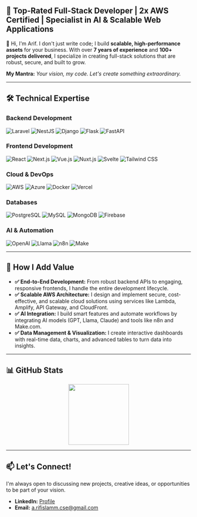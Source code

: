 ## 🚀 Top-Rated Full-Stack Developer | 2x AWS Certified | Specialist in AI & Scalable Web Applications

👋 Hi, I'm Arif. I don't just write code; I build **scalable, high-performance assets** for your business. With over **7 years of experience** and **100+ projects delivered**, I specialize in creating full-stack solutions that are robust, secure, and built to grow.

**My Mantra:** *Your vision, my code. Let's create something extraordinary.*

---

## 🛠️ Technical Expertise

### **Backend Development**
![Laravel](https://img.shields.io/badge/Laravel-FF2D20?style=for-the-badge&logo=laravel&logoColor=white)
![NestJS](https://img.shields.io/badge/NestJS-E0234E?style=for-the-badge&logo=nestjs&logoColor=white)
![Django](https://img.shields.io/badge/Django-092E20?style=for-the-badge&logo=django&logoColor=white)
![Flask](https://img.shields.io/badge/Flask-000000?style=for-the-badge&logo=flask&logoColor=white)
![FastAPI](https://img.shields.io/badge/FastAPI-009688?style=for-the-badge&logo=fastapi&logoColor=white)

### **Frontend Development**
![React](https://img.shields.io/badge/React-20232A?style=for-the-badge&logo=react&logoColor=61DAFB)
![Next.js](https://img.shields.io/badge/Next.js-000000?style=for-the-badge&logo=next.js&logoColor=white)
![Vue.js](https://img.shields.io/badge/Vue.js-4FC08D?style=for-the-badge&logo=vue.js&logoColor=white)
![Nuxt.js](https://img.shields.io/badge/Nuxt.js-00C58E?style=for-the-badge&logo=nuxt.js&logoColor=white)
![Svelte](https://img.shields.io/badge/Svelte-FF3E00?style=for-the-badge&logo=svelte&logoColor=white)
![Tailwind CSS](https://img.shields.io/badge/Tailwind_CSS-38B2AC?style=for-the-badge&logo=tailwind-css&logoColor=white)

### **Cloud & DevOps**
![AWS](https://img.shields.io/badge/AWS-FF9900?style=for-the-badge&logo=amazonaws&logoColor=white)
![Azure](https://img.shields.io/badge/Azure-0078D4?style=for-the-badge&logo=microsoftazure&logoColor=white)
![Docker](https://img.shields.io/badge/Docker-2496ED?style=for-the-badge&logo=docker&logoColor=white)
![Vercel](https://img.shields.io/badge/Vercel-000000?style=for-the-badge&logo=vercel&logoColor=white)

### **Databases**
![PostgreSQL](https://img.shields.io/badge/PostgreSQL-316192?style=for-the-badge&logo=postgresql&logoColor=white)
![MySQL](https://img.shields.io/badge/MySQL-4479A1?style=for-the-badge&logo=mysql&logoColor=white)
![MongoDB](https://img.shields.io/badge/MongoDB-47A248?style=for-the-badge&logo=mongodb&logoColor=white)
![Firebase](https://img.shields.io/badge/Firebase-FFCA28?style=for-the-badge&logo=firebase&logoColor=black)

### **AI & Automation**
![OpenAI](https://img.shields.io/badge/OpenAI-412991?style=for-the-badge&logo=openai&logoColor=white)
![Llama](https://img.shields.io/badge/Meta_Llama-FFB300?style=for-the-badge)
![n8n](https://img.shields.io/badge/n8n-000000?style=for-the-badge&logo=n8n&logoColor=white)
![Make](https://img.shields.io/badge/Make-000000?style=for-the-badge)

---

## 🌟 How I Add Value

- **✅ End-to-End Development:** From robust backend APIs to engaging, responsive frontends, I handle the entire development lifecycle.
- **✅ Scalable AWS Architecture:** I design and implement secure, cost-effective, and scalable cloud solutions using services like Lambda, Amplify, API Gateway, and CloudFront.
- **✅ AI Integration:** I build smart features and automate workflows by integrating AI models (GPT, Llama, Claude) and tools like n8n and Make.com.
- **✅ Data Management & Visualization:** I create interactive dashboards with real-time data, charts, and advanced tables to turn data into insights.

---

## 📊 GitHub Stats
<p align="center">
  <a href="https://github.com/arif-js">
    <img height="165em" src="https://github-readme-stats.vercel.app/api/top-langs/?username=arif-js&theme=default&show_icons=true&hide_border=true&layout=compact" />
  </a>
</p>

---

## 📫 Let's Connect!

I'm always open to discussing new projects, creative ideas, or opportunities to be part of your vision.

*   **LinkedIn:** [Profile](https://www.linkedin.com/in/arif-ul-i-716517149/)
*   **Email:** a.rifislamm.cse@gmail.com

